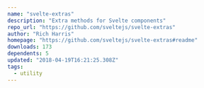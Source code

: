 ```yaml
---
name: "svelte-extras"
description: "Extra methods for Svelte components"
repo_url: "https://github.com/sveltejs/svelte-extras"
author: "Rich Harris"
homepage: "https://github.com/sveltejs/svelte-extras#readme"
downloads: 173
dependents: 5
updated: "2018-04-19T16:21:25.308Z"
tags: 
  - utility
---
```

